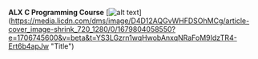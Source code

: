 **ALX C Programming Course**
[![alt text](/wp-smaller.png)]
(https://media.licdn.com/dms/image/D4D12AQGvWHFDSOhMCg/article-cover_image-shrink_720_1280/0/1679804058550?e=1706745600&v=beta&t=YS3LGzrn1wqHwobAnxqNRaFoM9IdzTR4-Ert6b4apJw "Title")

